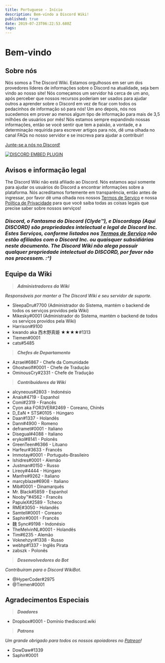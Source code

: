```yaml
---
title: Portuguese - Início
description: Bem-vindo a Discord Wiki!
published: true
date: 2019-07-23T06:22:53.680Z
tags: 
---
```


# Bem-vindo
## Sobre nós

Nós somos a The Discord Wiki. Estamos orgulhosos em ser um dos provedores líderes de informações sobre o Discord na atualidade, seja bem vindo ao nosso site! Nós começamos um servidor há cerca de um ano, após perceber que nossos recursos poderiam ser usados para ajudar outros a aprender sobre o Discord em vez de ficar com todos os pedacinhos de informação só para nós! Um ano depois, nós nos sucedemos em prover ao menos algum tipo de informação para mais de 3,5 milhões de usuários por mês! Nós estamos sempre expandindo nossas informações, então se você sentir que tem a paixão, a vontade, e a determinação requirida para escrever artigos para nós, dê uma olhada no canal FAQs no nosso servidor e se inscreva para ajudar a contribuir!

[Junte-se a nós no Discord!](https://discord.gg/gxkMuKC)

<a href="https://discord.gg/gxkMuKC">![DISCORD EMBED PLUGIN](https://discordapp.com/api/guilds/367460196148183040/widget.png?style=banner2)</a>

## Avisos e informação legal
The Discord Wiki não está afiliado ao Discord. Nós estamos aqui somente para ajudar os usuários do Discord a encontrar informações sobre a plataforma. Nós acreditamos fortemente em transparência, então antes de ingressar, por favor dê uma olhada nos nossos [Termos de Serviço](/pt/termos) e nossa [Política de Privacidade](/pt/privacidade) para que você saiba todas as coisas legais que precise saber sobre nossos serviços!

### ***Discord, o Fantasma do Discord (Clyde™), e Discordapp (Aqui DISCORD) são propriedades intelectual e legal de Discord Inc. Estes Serviços, conforme listados nos [Termos de Serviço](/pt/termos) não estão afiliados com o Discord Inc. ou quaisquer subsidiárias neste documento. The Discord Wiki não alega possuir qualquer propriedade intelectual do DISCORD, por favor não nos processem. :^)***

## Equipe da Wiki
> ***Administradores da Wiki***

*Responsáveis por manter a The Discord Wiki e seu servidor de suporte.*
* SleepaDru#7700 (Administrador do Sistema, mantém o backend de todos os serviços providos pela Wiki)
* Mikesky#0001 (Administrador do Sistema, mantém o backend de todos os serviços providos pela Wiki)
* Harrison#9100
* kwando aka 西木野真姫 ★★★★#1313
* Tiemen#0001
* cats#5485

> ***Chefes de Departamento***

* Azrael#6867 - Chefe da Comunidade
* Ghostwolf#0001 - Chefe de Tradução
* OminousCry#2331 - Chefe de Tradução

> ***Contribuidores da Wiki***

* alcyneous#2803 - Indonésio
* Anaís#4719 - Espanhol
* Comi#2319 - Francês
* Cyon aka FOR3VER#2469 - Coreano, Chinês
* D_EaN \* STS#0105 - Húngaro
* Daan#1337 - Holandês
* Dann#4900 - Romeno
* deframet#0001 - Italiano
* Disegual#4088 - Italiano
* erykol#8141 - Polonês
* GreenTeen#6366 - Lituano
* Harfeur#3633 - Francês
* Immotay#0001 - Português-Brasileiro
* Ishidres#0001 - Alemão
* Justman#0150 - Russo
* Lireoy#4444 - Húngaro
* Manfre#9262 - Italiano
* marcyblaze#6908 - Italiano
* Mib#0001 - Dinamarquês
* Mr. Black#5859 - Espanhol
* Nooby™#4562 - Francês
* PapuleX#2589 - Tcheco
* RME#3050 - Holandês
* Samtell#0001 - Coreano
* Saphir#0001 - Francês
* 魏 Sync#9198 - Indonésio
* TheMelvinNL#0001 - Holandês
* Tim#6235 - Alemão
* Voknehzyr#1338 - Russo
* webhp#1337 - Inglês Pirata
* zabszk - Polonês

> ***Desenvolvedores do Bot***

*Contribuíram para o Discord WikiBot.*
* @HyperCoder#2975
* @Tiemen#0001

## Agradecimentos Especiais

>***Doadores***
* Dropbox#0001 - Domínio thediscord.wiki

> ***Patrons***

*Um grande obrigado para todos os nossos apoiadores no [Patreon](https://www.patreon.com/TheDiscordWiki)!*

* DowDaw#1339
* Saphir#0001

